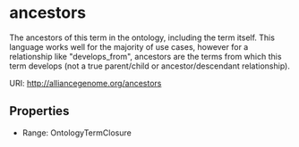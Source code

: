 # ancestors

The ancestors of this term in the ontology, including the term itself. This language works well for the majority of use cases, however for a relationship like "develops_from", ancestors are the terms from which this term develops (not a true parent/child or ancestor/descendant relationship).

URI: http://alliancegenome.org/ancestors



<!-- no inheritance hierarchy -->


## Properties

 * Range: OntologyTermClosure


